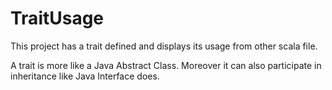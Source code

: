 # TraitUsage
This project has a trait defined and displays its usage from other scala file.

A trait is more like a Java Abstract Class. Moreover it can also participate in inheritance like Java Interface does.
